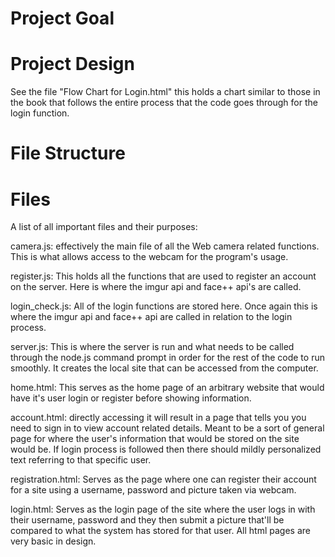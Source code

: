 # Project Goal

# Project Design
 See the file "Flow Chart for Login.html" this holds a chart similar to those in the book that follows the entire process that the code goes through for the login function.

# File Structure
 # Files

 A list of all important files and their purposes:

  camera.js:
   effectively the main file of all the Web camera related functions. This is what allows access to the webcam for the program's usage.
   
  register.js:
   This holds all the functions that are used to register an account on the server. Here is where the imgur api and face++ api's are called.
 
  login_check.js:
  All of the login functions are stored here. Once again this is where the imgur api and face++ api are called in relation to the login process.
  
  server.js:
  This is where the server is run and what needs to be called through the node.js command prompt in order for the rest of the code to run smoothly. It creates the local site that can be accessed from the computer.

  home.html:
  This serves as the home page of an arbitrary website that would have it's user login or register before showing information.
 
  account.html:
  directly accessing it will result in a page that tells you you need to sign in to view account related details. Meant to be a sort of general page for where the user's information that would be stored on the site would be. If login process is followed then there should mildly personalized text referring to that specific user.
  
  registration.html: 
  Serves as the page where one can register their account for a site using a username, password and picture taken via webcam.
  
  login.html:
  Serves as the login page of the site where the user logs in with their username, password and they then submit a picture that'll be compared to what the system has stored for that user. All html pages are very basic in design.
